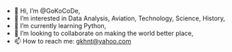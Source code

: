 - 👋 Hi, I’m @GoKoCoDe,
- 👀 I’m interested in Data Analysis, Aviation, Technology, Science, History,
- 🌱 I’m currently learning Python,
- 💞️ I’m looking to collaborate on making the world better place,
- 📫 How to reach me: gkhnt@yahoo.com
